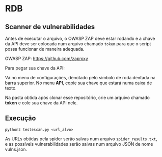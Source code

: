 # RDB

## Scanner de vulnerabilidades

Antes de executar o arquivo, o OWASP ZAP deve estar rodando e a chave da API deve ser colocada
num arquivo chamado `token` para que o script possa funcionar de maneira adequada.

OWASP ZAP: <https://github.com/zaproxy>

Para pegar sua chave da API:

Vá no menu de configurações, denotado pelo símbolo de roda dentada na barra superior.
No menu __API__, copie sua chave que estará numa caixa de texto.

Na pasta obtida após clonar esse repositório, crie um arquivo chamado __token__
e cole sua chave da API nele.

## Execução

```
python3 testescan.py <url_alvo>
```

As URLs obtidas pela spider serão salvas num arquivo `spider_results.txt`, e as possíveis
vulnerabilidades serão salvas num arquivo JSON de nome vulns.json.
